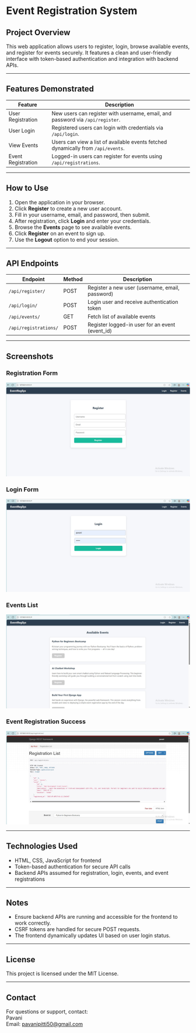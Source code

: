 # Event Registration System

## Project Overview

This web application allows users to register, login, browse available events, and register for events securely. It features a clean and user-friendly interface with token-based authentication and integration with backend APIs.

---

## Features Demonstrated

| Feature             | Description                                         |
|---------------------|-----------------------------------------------------|
| User Registration   | New users can register with username, email, and password via `/api/register`. |
| User Login          | Registered users can login with credentials via `/api/login`. |
| View Events         | Users can view a list of available events fetched dynamically from `/api/events`. |
| Event Registration  | Logged-in users can register for events using `/api/registrations`. |

---

## How to Use

1. Open the application in your browser.
2. Click **Register** to create a new user account.
3. Fill in your username, email, and password, then submit.
4. After registration, click **Login** and enter your credentials.
5. Browse the **Events** page to see available events.
6. Click **Register** on an event to sign up.
7. Use the **Logout** option to end your session.

---

## API Endpoints

| Endpoint           | Method | Description                              |
|--------------------|--------|------------------------------------------|
| `/api/register/`   | POST   | Register a new user (username, email, password) |
| `/api/login/`      | POST   | Login user and receive authentication token |
| `/api/events/`     | GET    | Fetch list of available events            |
| `/api/registrations/` | POST | Register logged-in user for an event (event_id) |

---

## Screenshots

### Registration Form
![Register Form](screenshots/register-form.jpg)

### Login Form
![Login Form](screenshots/login-form.jpg)

### Events List
![Events List](screenshots/events-list.jpg)

### Event Registration Success
![Registration Success](screenshots/registration-success.jpg)

---

## Technologies Used

- HTML, CSS, JavaScript for frontend  
- Token-based authentication for secure API calls  
- Backend APIs assumed for registration, login, events, and event registrations  

---

## Notes

- Ensure backend APIs are running and accessible for the frontend to work correctly.  
- CSRF tokens are handled for secure POST requests.  
- The frontend dynamically updates UI based on user login status.

---

## License

This project is licensed under the MIT License.

---

## Contact

For questions or support, contact:  
Pavani  
Email: pavanipitti50@gmail.com

